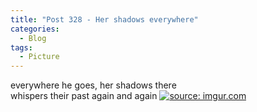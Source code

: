 ```yaml
---
title: "Post 328 - Her shadows everywhere"
categories:
  - Blog
tags:
  - Picture
---
```


everywhere he goes, her shadows there
<br/>
whispers their past again and again
<a href="https://imgur.com/xXlKlVM"><img src="https://imgur.com/.jpg" title="source: imgur.com" /></a>

<script src="https://utteranc.es/client.js"
        repo="serendipityinlife/serendipityinlife.github.io"
        issue-term="pathname"
        theme="github-light"
        crossorigin="anonymous"
        async>
</script>


